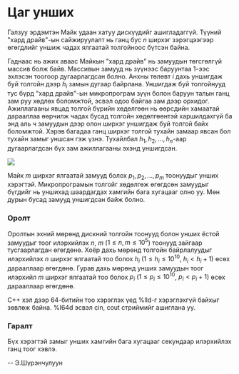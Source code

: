 Цаг унших
=========

Галзуу эрдэмтэн Майк удаан хатуу дискүүдийг ашигладаггүй. Түүний "хард драйв"-ын
сайжируулалт нь ганц бус $n$ ширхэг зэрэгцээгээр өгөгдлийг уншиж чадах ялгаатай 
толгойноос бүтсэн байна. 

Гаднаас нь ажих аваас Майкын "хард драйв" нь замуудын төгсгөлгүй массив болж байв.
Массивын замууд нь зүүнээс баруунтаа $1$-ээс эхлэсэн тоогоор дугаарлагдсан болно. 
Анхны төлөвт $i$ дахь уншигдаж буй толгойн дээр $h_i$ замын дугаар байрлана. 
Уншигдаж буй толгойнууд тус бүрд "хард драйв"-ын микропрограм зүүн болон баруун
талын ганц зам руу хөдлөх боломжтой, эсвэл одоо байгаа зам дээр орхидог.
Ажиллагааны явцад толгой бүрийн хөдөлгөөн нь өөрсдийн хамаатай дарааллаа өөрчилж 
чадах бусад толгойн хөдөлгөөнтэй харшилдахгүй ба энд аль ч замуудын дээр олон 
ширхэг уншигдаж буй толгой байх боломжтой. Хэрэв багадаа ганц ширхэг толгой
тухайн замаар явсан бол тухайн замыг уншсан гэж үзнэ. Тухайлбал
$h_1, h_2, ..., h_n$-аар дугаарлагдсан бүх зам ажиллагааны эхэнд уншигдсан.

![][1]

Майк $m$ ширхэг ялгаатай замууд болох $p_1, p_2, ..., p_m$ тоонуудыг унших 
хэрэгтэй. Микропрограмын толгойг хөдөлгөж өгөгдсөн замуудыг бүгдийг нь уншихад
шаардагдах хамгийн бага хугацааг олно уу.  Мөн дурын бусад замууд уншигдсан байж болно.

### Оролт
Оролтын эхний мөрөнд дискний толгойн тоонууд болон унших ёстой замуудыг тоог
илэрхийлэх $n$, $m$ ($1 ≤ n, m ≤ 10^5$) тоонууд зайгаар тусгаарлагдан өгөгдөнө.
Хоёр дахь мөрөнд толгойн байрлалуудыг илэрхийлэх $n$ ширхэг ялгаатай тоо болох
$h_i$ ($1 ≤ h_i ≤ 10^{10}$, $h_i < h_i + 1$) өсөх дарааллаар өгөгдөнө.
Гурав дахь мөрөнд унших замуудын тоог илэрхийл $m$ ширхэг ялгаатай тоо болох
$p_i$ ($1 ≤ p_i ≤ 10^{10}$, $p_i < p_i + 1$) өсөх дарааллаар өгөгдөнө. 

C++ хэл дээр 64-битийн тоо хэрэглэх үед %lld-г хэрэглэхгүй байхыг зөвлөж байна.
%I64d эсвэл cin, cout стриймийг ашиглана уу.

### Гаралт

Бүх хэрэгтэй замыг унших хамгийн бага хугацааг секундаар илэрхийлэх ганц тоог
хэвлэ.

-- Э.Шүрэнчулуун


  [1]: http://espresso.codeforces.com/79247149e8374d4c388dad17222308c98ad4ead5.png
